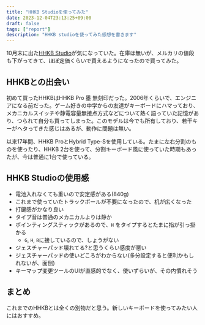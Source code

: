 ```yaml
---
title: "HHKB Studioを使ってみた"
date: 2023-12-04T23:13:25+09:00
draft: false
tags: ["report"]
description: "HHKB studioを使ってみた感想を書きます"
---
```


10月末に出た[HHKB Studio](https://happyhackingkb.com/jp/products/studio/)が気になっていた。在庫は無いが、メルカリの値段も下がってきて、ほぼ定価くらいで買えるようになったので買ってみた。

## HHKBとの出会い

初めて買ったHHKBはHHKB Pro 墨 無刻印だった。2006年くらいで、エンジニアになる前だった。ゲーム好きの中学からの友達がキーボードにハマっており、メカニカルスイッチや静電容量無接点方式などについて熱く語っていた記憶があり、つられて自分も買ってしまった。このモデルは今でも所有しており、若干キーがヘタってきた感じはあるが、動作に問題は無い。

以来17年間、HHKB ProとHybrid Type-Sを使用している。たまに左右分割のものを使ったり、HHKB 2台を使って、分割キーボード風に使っていた時期もあったが、今は普通に1台で使っている。

## HHKB Studioの使用感

- 電池入れなくても重いので安定感がある(840g)
- これまで使っていたトラックボールが不要になったので、机が広くなった
- 打鍵感がかなり良い
- タイプ音は普通のメカニカルよりは静か
- ポインティングスティックがあるので、`H` をタイプするとたまに指が引っ掛かる
    - `G`, `H`, `B`に接しているので、しょうがない
- ジェスチャーパッド壊れてる?と思うくらい感度が悪い
- ジェスチャーパッドの使いどころがわからない(多分設定すると便利かもしれないが、面倒)
- キーマップ変更ツールのUIが直感的でなく、使いずらいが、その内慣れそう

## まとめ

これまでのHHKBとは全くの別物だと思う。新しいキーボードを使ってみたい人にはおすすめ。